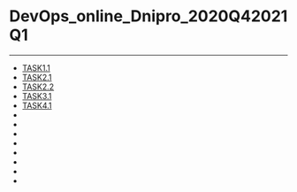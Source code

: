# DevOps_online_Dnipro_2020Q42021Q1

***

* [TASK1.1](https://github.com/Twicer/DevOps_online_Dnipro_2020Q42021Q1/blob/master/m1/task1.1/readme.md)
* [TASK2.1](https://github.com/Twicer/DevOps_online_Dnipro_2020Q42021Q1/blob/master/m2/task2.1/readme.md)
* [TASK2.2](https://github.com/Twicer/DevOps_online_Dnipro_2020Q42021Q1/blob/master/m3/task2.2/readme.md)
* [TASK3.1](https://github.com/Twicer/DevOps_online_Dnipro_2020Q42021Q1/blob/master/m3/task3.1/readme.md)
* [TASK4.1](https://github.com/Twicer/DevOps_online_Dnipro_2020Q42021Q1/blob/master/m4/task3.1/readme.md)
*
*
*
*
*
*
*
*
